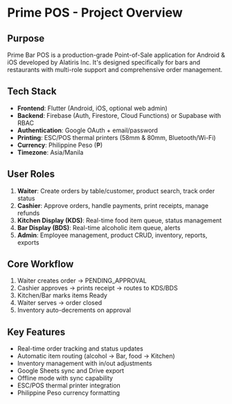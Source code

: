 # Prime POS - Project Overview

## Purpose
Prime Bar POS is a production-grade Point-of-Sale application for Android & iOS developed by Alatiris Inc. It's designed specifically for bars and restaurants with multi-role support and comprehensive order management.

## Tech Stack
- **Frontend**: Flutter (Android, iOS, optional web admin)
- **Backend**: Firebase (Auth, Firestore, Cloud Functions) or Supabase with RBAC
- **Authentication**: Google OAuth + email/password
- **Printing**: ESC/POS thermal printers (58mm & 80mm, Bluetooth/Wi-Fi)
- **Currency**: Philippine Peso (₱)
- **Timezone**: Asia/Manila

## User Roles
1. **Waiter**: Create orders by table/customer, product search, track order status
2. **Cashier**: Approve orders, handle payments, print receipts, manage refunds
3. **Kitchen Display (KDS)**: Real-time food item queue, status management
4. **Bar Display (BDS)**: Real-time alcoholic item queue, alerts
5. **Admin**: Employee management, product CRUD, inventory, reports, exports

## Core Workflow
1. Waiter creates order → PENDING_APPROVAL
2. Cashier approves → prints receipt → routes to KDS/BDS
3. Kitchen/Bar marks items Ready
4. Waiter serves → order closed
5. Inventory auto-decrements on approval

## Key Features
- Real-time order tracking and status updates
- Automatic item routing (alcohol → Bar, food → Kitchen)
- Inventory management with in/out adjustments
- Google Sheets sync and Drive export
- Offline mode with sync capability
- ESC/POS thermal printer integration
- Philippine Peso currency formatting